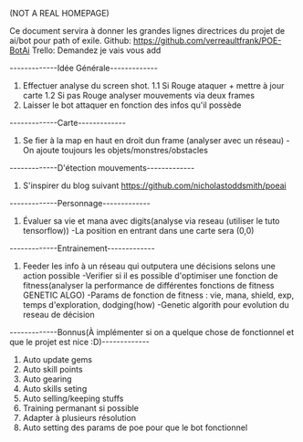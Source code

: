 (NOT A REAL HOMEPAGE) 

Ce document servira à donner les grandes lignes directrices du projet de ai/bot pour path of exile.
Github: https://github.com/verreaultfrank/POE-BotAi
Trello: Demandez je vais vous add

-------------Idée Générale-------------
1. Effectuer analyse du screen shot.
1.1 Si Rouge ataquer + mettre à jour carte
1.2 Si pas Rouge analyser mouvements via deux frames
2. Laisser le bot attaquer en fonction des infos qu'il possède


-------------Carte-------------
1. Se fier à  la map en haut en droit dun frame (analyser avec un réseau)
-On ajoute toujours les objets/monstres/obstacles


-------------D'étection mouvements-------------
1. S'inspirer du blog suivant https://github.com/nicholastoddsmith/poeai


-------------Personnage-------------
1. Évaluer sa vie et mana avec digits(analyse via reseau (utiliser le tuto tensorflow)) 
-La position en entrant dans une carte sera (0,0)


-------------Entrainement-------------
1. Feeder les info à un réseau qui outputera une décisions selons une action possible
-Verifier si il es possible d'optimiser une fonction de fitness(analyser la performance de différentes fonctions de fitness GENETIC ALGO)
-Params de fonction de fitness : vie, mana, shield, exp, temps d'exploration, dodging(how)
-Genetic algorith pour evolution du reseau de décision


-------------Bonnus(À implémenter si on a quelque chose de fonctionnel et que le projet est nice :D)-------------
1. Auto update gems
2. Auto skill points
3. Auto gearing
4. Auto skills seting
5. Auto selling/keeping stuffs
6. Training permanant si possible
7. Adapter à plusieurs résolution
8. Auto setting des params de poe pour que le bot fonctionnel
